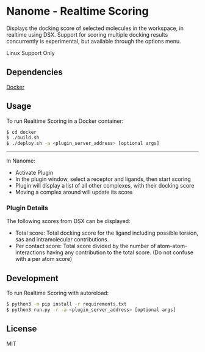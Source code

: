 # Nanome - Realtime Scoring

Displays the docking score of selected molecules in the workspace, in realtime using DSX. Support for scoring multiple docking results concurrently is experimental, but available through the options menu.

Linux Support Only

## Dependencies

[Docker](https://docs.docker.com/get-docker/)

## Usage

To run Realtime Scoring in a Docker container:

```sh
$ cd docker
$ ./build.sh
$ ./deploy.sh -a <plugin_server_address> [optional args]
```

---

In Nanome:

- Activate Plugin
- In the plugin window, select a receptor and ligands, then start scoring
- Plugin will display a list of all other complexes, with their docking score
- Moving a complex around will update its score

### Plugin Details

The following scores from DSX can be displayed:

- Total score: Total docking score for the ligand including possible torsion, sas and intramolecular contributions.
- Per contact score: Total score divided by the number of atom-atom-interactions having any contribution to the total score. (Do not confuse with a per atom score)

## Development

To run Realtime Scoring with autoreload:

```sh
$ python3 -m pip install -r requirements.txt
$ python3 run.py -r -a <plugin_server_address> [optional args]
```

## License

MIT
